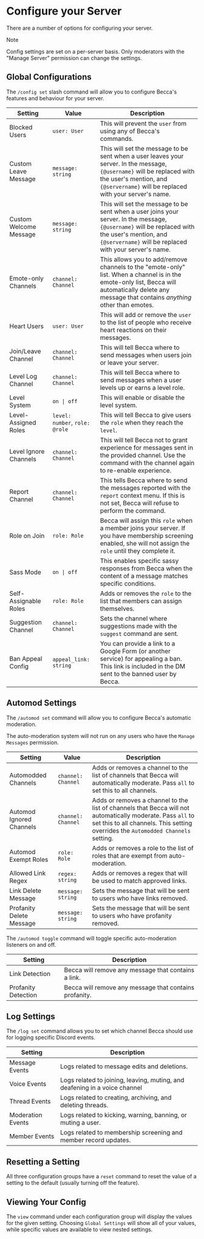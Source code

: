# Configure your Server

There are a number of options for configuring your server.

> [!NOTE]
> Config settings are set on a per-server basis. Only moderators with the "Manage Server" permission can change the settings.

## Global Configurations

The `/config set` slash command will allow you to configure Becca's features and behaviour for your server.

| Setting                | Value                          | Description                                                                                                                                                                                                |
| ---------------------- | ------------------------------ | ---------------------------------------------------------------------------------------------------------------------------------------------------------------------------------------------------------- |
| Blocked Users          | `user: User`                   | This will prevent the `user` from using any of Becca's commands.                                                                                                                                           |
| Custom Leave Message   | `message: string`              | This will set the message to be sent when a user leaves your server. In the message, `{@username}` will be replaced with the user's mention, and `{@servername}` will be replaced with your server's name. |
| Custom Welcome Message | `message: string`              | This will set the message to be sent when a user joins your server. In the message, `{@username}` will be replaced with the user's mention, and `{@servername}` will be replaced with your server's name.  |
| Emote-only Channels    | `channel: Channel`             | This allows you to add/remove channels to the "emote-only" list. When a channel is in the emote-only list, Becca will automatically delete any message that contains _anything_ other than emotes.         |
| Heart Users            | `user: User`                   | This will add or remove the `user` to the list of people who receive heart reactions on their messages.                                                                                                    |
| Join/Leave Channel     | `channel: Channel`             | This will tell Becca where to send messages when users join or leave your server.                                                                                                                          |
| Level Log Channel      | `channel: Channel`             | This will tell Becca where to send messages when a user levels up or earns a level role.                                                                                                                   |
| Level System           | `on \| off`                    | This will enable or disable the level system.                                                                                                                                                              |
| Level-Assigned Roles   | `level: number`, `role: @role` | This will tell Becca to give users the `role` when they reach the `level`.                                                                                                                                 |
| Level Ignore Channels  | `channel: Channel`             | This will tell Becca not to grant experience for messages sent in the provided channel. Use the command with the channel again to re-enable experience.                                                    |
| Report Channel         | `channel: Channel`             | This tells Becca where to send the messages reported with the `report` context menu. If this is not set, Becca will refuse to perform the command.                                                         |
| Role on Join           | `role: Role`                   | Becca will assign this `role` when a member joins your server. If you have membership screening enabled, she will not assign the `role` until they complete it.                                            |
| Sass Mode              | `on \| off`                    | This enables specific sassy responses from Becca when the content of a message matches specific conditions.                                                                                                |
| Self-Assignable Roles  | `role: Role`                   | Adds or removes the `role` to the list that members can assign themselves.                                                                                                                                 |
| Suggestion Channel     | `channel: Channel`             | Sets the channel where suggestions made with the `suggest` command are sent.                                                                                                                               |
| Ban Appeal Config      | `appeal_link: string`          | You can provide a link to a Google Form (or another service) for appealing a ban. This link is included in the DM sent to the banned user by Becca. 

## Automod Settings

The `/automod set` command will allow you to configure Becca's automatic moderation.

The auto-moderation system will not run on any users who have the `Manage Messages` permission.

| Setting                  | Value              | Description                                                                                                                                                                                     |
| ------------------------ | ------------------ | ----------------------------------------------------------------------------------------------------------------------------------------------------------------------------------------------- |
| Automodded Channels      | `channel: Channel` | Adds or removes a channel to the list of channels that Becca will automatically moderate. Pass `all` to set this to all channels.                                                               |
| Automod Ignored Channels | `channel: Channel` | Adds or removes a channel to the list of channels that Becca will not automatically moderate. Pass `all` to set this to all channels. This setting overrides the `Automodded Channels` setting. |
| Automod Exempt Roles     | `role: Role`       | Adds or removes a role to the list of roles that are exempt from auto-moderation.                                                                                                               |
| Allowed Link Regex       | `regex: string`    | Adds or removes a regex that will be used to match approved links.                                                                                                                              |
| Link Delete Message      | `message: string`  | Sets the message that will be sent to users who have links removed.                                                                                                                             |
| Profanity Delete Message | `message: string`  | Sets the message that will be sent to users who have profanity removed.                                                                                                                         |

The `/automod toggle` command will toggle specific auto-moderation listeners on and off.

| Setting             | Description                                            |
| ------------------- | ------------------------------------------------------ |
| Link Detection      | Becca will remove any message that contains a link.    |
| Profanity Detection | Becca will remove any message that contains profanity. |

## Log Settings

The `/log set` command allows you to set which channel Becca should use for logging specific Discord events.

| Setting           | Description                                                                |
| ----------------- | -------------------------------------------------------------------------- |
| Message Events    | Logs related to message edits and deletions.                               |
| Voice Events      | Logs related to joining, leaving, muting, and deafening in a voice channel |
| Thread Events     | Logs related to creating, archiving, and deleting threads.                 |
| Moderation Events | Logs related to kicking, warning, banning, or muting a user.               |
| Member Events     | Logs related to membership screening and member record updates.            |

## Resetting a Setting

All three configuration groups have a `reset` command to reset the value of a setting to the default (usually turning off the feature).

## Viewing Your Config

The `view` command under each configuration group will display the values for the given setting. Choosing `Global Settings` will show all of your values, while specific values are available to view nested settings.
